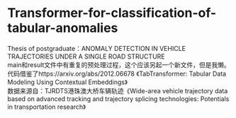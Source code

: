 # Transformer-for-classification-of-tabular-anomalies
Thesis of postgraduate：ANOMALY DETECTION IN VEHICLE TRAJECTORIES UNDER A SINGLE ROAD STRUCTURE  
main和result文件中有重复的预处理过程，这个应该另起一个新文件，但是我懒。  
代码借鉴了https://arxiv.org/abs/2012.06678  《TabTransformer: Tabular Data Modeling Using Contextual Embeddings》  
数据来源自：TJRDTS港珠澳大桥车辆轨迹《Wide-area vehicle trajectory data based on advanced tracking and trajectory splicing technologies: Potentials in transportation research》  
